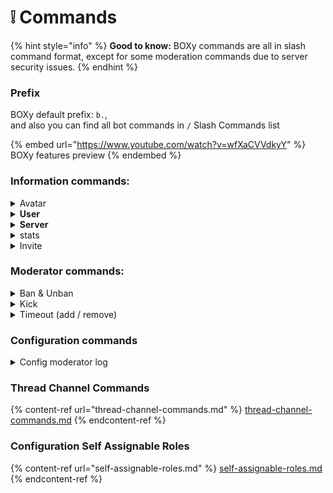 # ❕ Commands

{% hint style="info" %}
**Good to know:** BOXy commands are all in slash command format, except for some moderation commands due to server security issues.
{% endhint %}

### Prefix

BOXy default prefix: `b.`,\
and also you can find all bot commands in `/` Slash Commands list

{% embed url="https://www.youtube.com/watch?v=wfXaCVVdkyY" %}
BOXy features preview
{% endembed %}

### **Information commands:**

<details>

<summary>Avatar</summary>

**You can view the avatar and banner of either yourself or another user.**

To view your own avatar

```
/avatar 
```

To view another user's avatar

```
/avatar target:<mention user>
```

</details>

<details>

<summary><strong>User</strong></summary>

**You can view information about yourself or another user. This includes when the account was created, when the account joined the current server, what roles the account has in the current server, and more!**

To view your own user account information

```
/user
```

To view another user's account information

```
/user target:<mention user> 
```

</details>

<details>

<summary><strong>Server</strong></summary>

**You can view information about the current server. This includes the server name, who owns the server, when the server was created, and more!**

```
/server
```

</details>

<details>

<summary>stats</summary>

**You can request some statistics about BOXy. This includes how many servers BOXy is in, how much memory BOXy is using, top server list, and more!**

```
/stats
```

</details>

<details>

<summary>Invite</summary>

**You can view the bot invite link with this code**

```
/invite
```

</details>

### Moderator **commands:**

<details>

<summary>Ban &#x26; Unban</summary>

**You can ban a member from your server. They will not be able to rejoin until they are unbanned. This will log a moderation action. You can also add an optional reason**

Ban a member

```
/ban option:Ban target:<mention user>
```

```
/ban option:Ban target:<mention user> reason:<reason>
```

```
b.ban <userID, userMention> <reason>
```

**You can unban a member. This will log a moderation action. You can also add an optional reason.**

Unban a member

```
/ban option:Unban target:<userID>
```

```
/ban option:Unban target:<userID> reason:<reason>
```

```
b.unban <userID> <reason>
```

</details>

<details>

<summary>Kick</summary>

**You can kick a member from your server. They will be able to rejoin the server with an invite link. This will log a moderation action. You can also add an optional reason.**

Ban a member

```
/kick target:<mention user>
```

```
/kick target:<mention user> reason:<reason>
```

```
b.kick <userID, userMention> <reason>
```

</details>

<details>

<summary>Timeout (add / remove)</summary>

**you can timeout a member so they cannot type in your channels. This will log a moderation action. You can also add an optional reason and time limit.**

Timeout a member

```
/timeout option:Add target:<mention user> 
```

```
/timeout option:Add target:<mention user> duration:<custom time> reason:<reason>
```

```
b.timeout <userID, userMention> <time>
```

_❕If you don't enter a specific_ duration\_, it will be set on two hours automatically.\_

Remove timeout

```
/timeout option:Remove target:<mention user> 
```

```
/timeout option:Add target:<mention user> reason:<reason>
```

```
b.rtimeout <userID, userMention>
```

</details>

### Configuration commands

<details>

<summary>Config moderator log</summary>

**you can list all moderation logs for a user. This will include all moderation actions given to them by a human and bot moderator.**

Add moderator log

```
/config server option:Set Moderator log channel channel:<mention channel>
```

Remove moderator log

```
/config server option:Remove Moderator log channel channel:<mention channel>
```

#### change bot prefix:

```
/config bot prefix:<What do you want to change the prefix to?>
```

```
b.prefix <What do you want to change the prefix to?>
```

</details>

### Thread Channel Commands

{% content-ref url="thread-channel-commands.md" %}
[thread-channel-commands.md](thread-channel-commands.md)
{% endcontent-ref %}

### Configuration Self Assignable Roles

{% content-ref url="self-assignable-roles.md" %}
[self-assignable-roles.md](self-assignable-roles.md)
{% endcontent-ref %}

